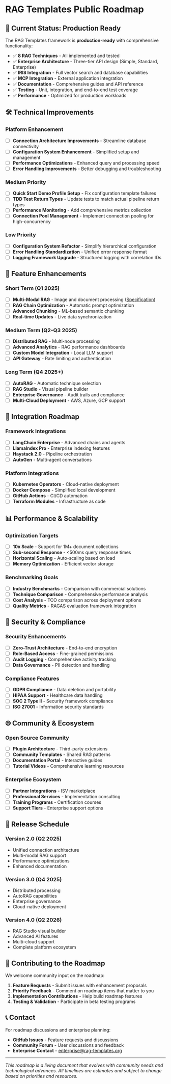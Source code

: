 # RAG Templates Public Roadmap

## 🎯 Current Status: Production Ready

The RAG Templates framework is **production-ready** with comprehensive functionality:

- ✅ **8 RAG Techniques** - All implemented and tested
- ✅ **Enterprise Architecture** - Three-tier API design (Simple, Standard, Enterprise)
- ✅ **IRIS Integration** - Full vector search and database capabilities
- ✅ **MCP Integration** - External application integration
- ✅ **Documentation** - Comprehensive guides and API reference
- ✅ **Testing** - Unit, integration, and end-to-end test coverage
- ✅ **Performance** - Optimized for production workloads

## 🛠️ Technical Improvements

### Platform Enhancement
- [ ] **Connection Architecture Improvements** - Streamline database connectivity
- [ ] **Configuration System Enhancement** - Simplified setup and management
- [ ] **Performance Optimizations** - Enhanced query and processing speed
- [ ] **Error Handling Improvements** - Better debugging and troubleshooting

### Medium Priority
- [ ] **Quick Start Demo Profile Setup** - Fix configuration template failures
- [ ] **TDD Test Return Types** - Update tests to match actual pipeline return types
- [ ] **Performance Monitoring** - Add comprehensive metrics collection
- [ ] **Connection Pool Management** - Implement connection pooling for high-concurrency

### Low Priority
- [ ] **Configuration System Refactor** - Simplify hierarchical configuration
- [ ] **Error Handling Standardization** - Unified error response format
- [ ] **Logging Framework Upgrade** - Structured logging with correlation IDs

## 🚀 Feature Enhancements

### Short Term (Q1 2025)
- [ ] **Multi-Modal RAG** - Image and document processing ([Specification](docs/MULTIMODAL_RAG_SPECIFICATION.md))
- [ ] **RAG Chain Optimization** - Automatic prompt optimization
- [ ] **Advanced Chunking** - ML-based semantic chunking
- [ ] **Real-time Updates** - Live data synchronization

### Medium Term (Q2-Q3 2025)
- [ ] **Distributed RAG** - Multi-node processing
- [ ] **Advanced Analytics** - RAG performance dashboards
- [ ] **Custom Model Integration** - Local LLM support
- [ ] **API Gateway** - Rate limiting and authentication

### Long Term (Q4 2025+)
- [ ] **AutoRAG** - Automatic technique selection
- [ ] **RAG Studio** - Visual pipeline builder
- [ ] **Enterprise Governance** - Audit trails and compliance
- [ ] **Multi-Cloud Deployment** - AWS, Azure, GCP support

## 🎯 Integration Roadmap

### Framework Integrations
- [ ] **LangChain Enterprise** - Advanced chains and agents
- [ ] **LlamaIndex Pro** - Enterprise indexing features
- [ ] **Haystack 2.0** - Pipeline orchestration
- [ ] **AutoGen** - Multi-agent conversations

### Platform Integrations
- [ ] **Kubernetes Operators** - Cloud-native deployment
- [ ] **Docker Compose** - Simplified local development
- [ ] **GitHub Actions** - CI/CD automation
- [ ] **Terraform Modules** - Infrastructure as code

## 📊 Performance & Scalability

### Optimization Targets
- [ ] **10x Scale** - Support for 1M+ document collections
- [ ] **Sub-second Response** - <500ms query response times
- [ ] **Horizontal Scaling** - Auto-scaling based on load
- [ ] **Memory Optimization** - Efficient vector storage

### Benchmarking Goals
- [ ] **Industry Benchmarks** - Comparison with commercial solutions
- [ ] **Technique Comparison** - Comprehensive performance analysis
- [ ] **Cost Analysis** - TCO comparison across deployment options
- [ ] **Quality Metrics** - RAGAS evaluation framework integration

## 🔐 Security & Compliance

### Security Enhancements
- [ ] **Zero-Trust Architecture** - End-to-end encryption
- [ ] **Role-Based Access** - Fine-grained permissions
- [ ] **Audit Logging** - Comprehensive activity tracking
- [ ] **Data Governance** - PII detection and handling

### Compliance Features
- [ ] **GDPR Compliance** - Data deletion and portability
- [ ] **HIPAA Support** - Healthcare data handling
- [ ] **SOC 2 Type II** - Security framework compliance
- [ ] **ISO 27001** - Information security standards

## 🌐 Community & Ecosystem

### Open Source Community
- [ ] **Plugin Architecture** - Third-party extensions
- [ ] **Community Templates** - Shared RAG patterns
- [ ] **Documentation Portal** - Interactive guides
- [ ] **Tutorial Videos** - Comprehensive learning resources

### Enterprise Ecosystem
- [ ] **Partner Integrations** - ISV marketplace
- [ ] **Professional Services** - Implementation consulting
- [ ] **Training Programs** - Certification courses
- [ ] **Support Tiers** - Enterprise support options

## 📅 Release Schedule

### Version 2.0 (Q2 2025)
- Unified connection architecture
- Multi-modal RAG support
- Performance optimizations
- Enhanced documentation

### Version 3.0 (Q4 2025)
- Distributed processing
- AutoRAG capabilities
- Enterprise governance
- Cloud-native deployment

### Version 4.0 (Q2 2026)
- RAG Studio visual builder
- Advanced AI features
- Multi-cloud support
- Complete platform ecosystem

## 🤝 Contributing to the Roadmap

We welcome community input on the roadmap:

1. **Feature Requests** - Submit issues with enhancement proposals
2. **Priority Feedback** - Comment on roadmap items that matter to you
3. **Implementation Contributions** - Help build roadmap features
4. **Testing & Validation** - Participate in beta testing programs

## 📞 Contact

For roadmap discussions and enterprise planning:
- **GitHub Issues** - Feature requests and discussions
- **Community Forum** - User discussions and feedback
- **Enterprise Contact** - enterprise@rag-templates.org

---

*This roadmap is a living document that evolves with community needs and technological advances. All timelines are estimates and subject to change based on priorities and resources.*